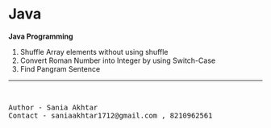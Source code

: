 # Java
<b>Java Programming</b>
<ol>
<li>Shuffle Array elements without using shuffle</li>
<li>Convert Roman Number into Integer by using Switch-Case</li>
<li>Find Pangram Sentence </li>
</ol>
<hr>
<br><pre>Author - Sania Akhtar
Contact - saniaakhtar1712@gmail.com , 8210962561</pre>